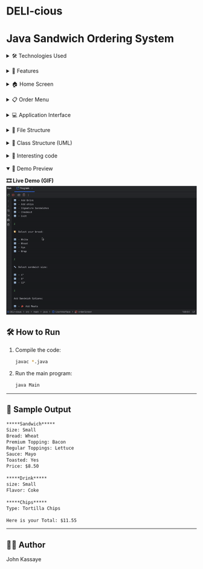 # DELI-cious

# Java Sandwich Ordering System

<details>
<summary>🛠 Technologies Used</summary>

- Java (console-based application)

</details>

<br>

<details>

<summary>🧠 Features</summary>

- Add multiple sandwiches to an order  
- Customize each sandwich with:
  - Type of bread
  - Regular and premium toppings
  - Toasted or not
  - Sauce  
- Select drinks and chips  
- **Account Holder Discount**: Apply automatic discount for customers with an account  
- **Split Check Option**: Split the bill between multiple people  
- Calculate total cost of the order  
- Display and generate order summary (receipt)

</details>

<br>

<details>
<summary>🏠 Home Screen</summary>

- **New Order**: Start building a new sandwich order  
- **Exit**: Close the application

<br>

![Home Screen](DELI-cious/src/Diagram/home_screen.png)


</details>

<br>

<details>
<summary>📋 Order Menu</summary>

- Add multiple sandwiches to an order.
- Customize each sandwich with:
  - Type of bread
  - Regular and premium toppings
  - Toasted or not
  - Sauce
- Select drinks and chips
- Discount for customers with an account
- Split check option
- Calculate total cost of the order
- Display and generate order summary

<br>

![Home Screen](DELI-cious/src/Diagram/order_screen.png)
</details>

<br>

<details>
<summary>💻 Application Interface</summary>

- Console-based menus for step-by-step order customization  
- Clear prompts guiding user interaction  
- Supports multiple orders and checkout management  
- Account status check for discount eligibility

</details>

<br>

<details>
<summary>📂 File Structure</summary>

- **Menu interface**: Base interface for all menu items  
- **Sandwich, Drink, Chips classes**: Implement Menu interface  
- **Toppings**: Includes RegularToppings and PremiumToppings subclasses  
- **Order class**: Manages all sandwiches, drinks, and sides in a single order  
- **ReceiptManagement**: Handles generating and writing receipt output  
- **Discount and Split Check**: Implemented as features in order processing  

</details>

<br>

<details>
<summary> 🧱 Class Structure (UML)</summary>

![UML Diagram](DELI-cious/src/Diagram/M_Diagram.webp)

</details>

<br>

<details>
<summary> 🧱 Interesting code</summary>

![Interesting code](DELI-cious/src/Diagram/interesting_code.png)

</details>

<br>

<details open>
<summary>📸 Demo Preview</summary>

**🎞️ Live Demo (GIF)**  
![Live Demo](DELI-cious/src/Diagram/Demo.gif)

</details>

## 🛠️ How to Run

1. Compile the code:
   ```bash
   javac *.java
   ```

2. Run the main program:
   ```bash
   java Main
   ```

---

## 📄 Sample Output

```
*****Sandwich*****
Size: Small
Bread: Wheat
Premium Topping: Bacon
Regular Toppings: Lettuce
Sauce: Mayo
Toasted: Yes
Price: $8.50

*****Drink*****
size: Small
Flavor: Coke

*****Chips*****
Type: Tortilla Chips

Here is your Total: $11.55
```

---

## 👨‍💻 Author

John Kassaye
